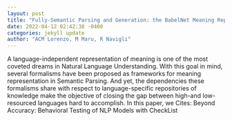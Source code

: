 ```yaml
--- 
layout: post 
title: "Fully-Semantic Parsing and Generation: the BabelNet Meaning Representation" 
date: 2022-04-12 02:42:38 -0400 
categories: jekyll update 
author: "ACM Lorenzo, M Maru, R Navigli" 
--- 
```

A language-independent representation of meaning is one of the most coveted dreams in Natural Language Understanding. With this goal in mind, several formalisms have been proposed as frameworks for meaning representation in Semantic Parsing. And yet, the dependencies these formalisms share with respect to language-specific repositories of knowledge make the objective of closing the gap between high-and low-resourced languages hard to accomplish. In this paper, we Cites: Beyond Accuracy: Behavioral Testing of NLP Models with CheckList